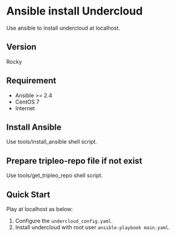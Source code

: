 # Ansible install Undercloud
Use ansible to install undercloud at localhost.

## Version
Rocky

## Requirement
* Ansible >= 2.4
* CentOS 7
* Internet

## Install Ansible
Use tools/install_ansible shell script.

## Prepare tripleo-repo file if not exist
Use tools/get_tripleo_repo shell script.

## Quick Start
Play at localhost as below:
1. Configure the `undercloud_config.yaml`.
2. Install undercloud with root user `ansible-playbook main.yaml`.
